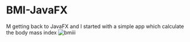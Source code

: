 # BMI-JavaFX
M getting back to JavaFX and I started with a simple app which calculate the body mass index
![bmiii](https://user-images.githubusercontent.com/22420836/51791371-35a5fd00-21a2-11e9-8e2c-db5b6f5d9bd9.png)
